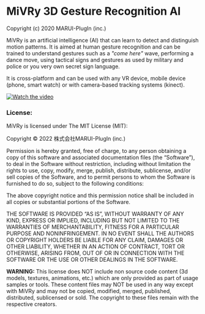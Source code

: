 # MiVRy 3D Gesture Recognition AI
Copyright (c) 2020 MARUI-PlugIn (inc.)

MiVRy is an artificial intelligence (AI) that can learn to detect and distinguish motion patterns. It is aimed at human gesture recognition and can be trained to understand gestures such as a *"come here"* wave, performing a dance move, using tactical signs and gestures as used by military and police or you very own secret sign language.

It is cross-platform and can be used with any VR device, mobile device (phone, smart watch) or with camera-based tracking systems (kinect).

[![Watch the video](https://img.youtube.com/vi/N-84gPjY0Eo/hqdefault.jpg)](https://youtu.be/N-84gPjY0Eo)

### License:
MiVRy is licensed under The MIT License (MIT):

Copyright © 2022 株式会社MARUI-PlugIn (inc.)

Permission is hereby granted, free of charge, to any person obtaining a copy of this software and associated documentation files (the “Software”), to deal in the Software without restriction, including without limitation the rights to use, copy, modify, merge, publish, distribute, sublicense, and/or sell copies of the Software, and to permit persons to whom the Software is furnished to do so, subject to the following conditions:

The above copyright notice and this permission notice shall be included in all copies or substantial portions of the Software.

THE SOFTWARE IS PROVIDED “AS IS”, WITHOUT WARRANTY OF ANY KIND, EXPRESS OR IMPLIED, INCLUDING BUT NOT LIMITED TO THE WARRANTIES OF MERCHANTABILITY, FITNESS FOR A PARTICULAR PURPOSE AND NONINFRINGEMENT. IN NO EVENT SHALL THE AUTHORS OR COPYRIGHT HOLDERS BE LIABLE FOR ANY CLAIM, DAMAGES OR OTHER LIABILITY, WHETHER IN AN ACTION OF CONTRACT, TORT OR OTHERWISE, ARISING FROM, OUT OF OR IN CONNECTION WITH THE SOFTWARE OR THE USE OR OTHER DEALINGS IN THE SOFTWARE.

**WARNING:**
This license does NOT include non source code content (3d models, textures, animations, etc.) which are only provided as part of usage samples or tools.
These content files may NOT be used in any way except with MiVRy and may not be copied, modified, merged, published, distributed, sublicensed or sold.
The copyright to these files remain with the respective creators.
